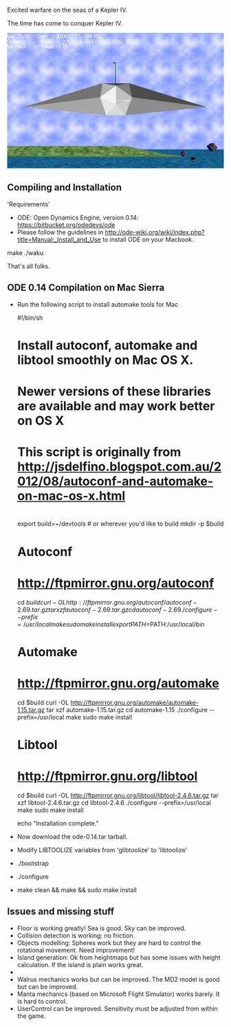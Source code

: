 Excited warfare on the seas of a Kepler IV.

The time has come to conquer Kepler IV.

![Manta taking off](screenshot1.png)

Compiling and Installation
--------------------------

'Requirements'
* ODE: Open Dynamics Engine, version 0.14: https://bitbucket.org/odedevs/ode
* Please follow the guidelines in http://ode-wiki.org/wiki/index.php?title=Manual:_Install_and_Use to install ODE on your Macbook.


 make
 ./waku

That's all folks.


ODE 0.14 Compilation on Mac Sierra
----------------------------------

* Run the following script to install automake tools for Mac

    #!/bin/sh

    ##
    # Install autoconf, automake and libtool smoothly on Mac OS X.
    # Newer versions of these libraries are available and may work better on OS X
    #
    # This script is originally from http://jsdelfino.blogspot.com.au/2012/08/autoconf-and-automake-on-mac-os-x.html
    #

    export build=~/devtools # or wherever you'd like to build
    mkdir -p $build

    ##
    # Autoconf
    # http://ftpmirror.gnu.org/autoconf

    cd $build
    curl -OL http://ftpmirror.gnu.org/autoconf/autoconf-2.69.tar.gz
    tar xzf autoconf-2.69.tar.gz
    cd autoconf-2.69
    ./configure --prefix=/usr/local
    make
    sudo make install
    export PATH=$PATH:/usr/local/bin

    ##
    # Automake
    # http://ftpmirror.gnu.org/automake

    cd $build
    curl -OL http://ftpmirror.gnu.org/automake/automake-1.15.tar.gz
    tar xzf automake-1.15.tar.gz
    cd automake-1.15
    ./configure --prefix=/usr/local
    make
    sudo make install

    ##
    # Libtool
    # http://ftpmirror.gnu.org/libtool

    cd $build
    curl -OL http://ftpmirror.gnu.org/libtool/libtool-2.4.6.tar.gz
    tar xzf libtool-2.4.6.tar.gz
    cd libtool-2.4.6
    ./configure --prefix=/usr/local
    make
    sudo make install

    echo "Installation complete."

* Now download the ode-0.14.tar tarball.
* Modify LIBTOOLIZE variables from 'glibtoolize' to 'libtoolize'
* ./bootstrap
* ./configure
* make clean && make && sudo make install


Issues and missing stuff
------------------------

* Floor is working greatly!  Sea is good.  Sky can be improved.
* Collision detection is working:  no friction.
* Objects modelling:  Spheres work but they are hard to control the rotational movement.  Need improvement!
* Island generation: Ok from heightmaps but has some issues with height calculation.  If the island is plain works great.
*
* Walrus mechanics works but can be improved.  The MD2 model is good but can be improved.
* Manta mechanics (based on Microsoft Flight Simulator) works barely.  It is hard to control.
* UserControl can be improved.  Sensitivity must be adjusted from within the game.
